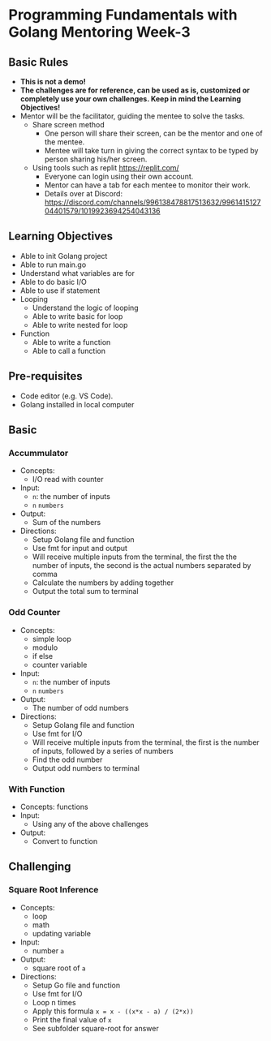 # Programming Fundamentals with Golang Mentoring Week-3

## Basic Rules

- **This is not a demo!**
- **The challenges are for reference, can be used as is, customized or completely use your own challenges. Keep in mind the Learning Objectives!**
- Mentor will be the facilitator, guiding the mentee to solve the tasks.
  - Share screen method
    - One person will share their screen, can be the mentor and one of the mentee.
    - Mentee will take turn in giving the correct syntax to be typed by person sharing his/her screen.
  - Using tools such as replit <https://replit.com/>
    - Everyone can login using their own account.
    - Mentor can have a tab for each mentee to monitor their work.
    - Details over at Discord: <https://discord.com/channels/996138478817513632/996141512704401579/1019923694254043136>
  
## Learning Objectives

- Able to init Golang project
- Able to run main.go
- Understand what variables are for
- Able to do basic I/O
- Able to use if statement
- Looping
  - Understand the logic of looping
  - Able to write basic for loop
  - Able to write nested for loop
- Function
  - Able to write a function
  - Able to call a function

## Pre-requisites

- Code editor (e.g. VS Code).
- Golang installed in local computer

## Basic

### Accummulator

- Concepts:
  - I/O read with counter
- Input:
  - `n`: the number of inputs
  - `n` `numbers`
- Output:
  - Sum of the numbers
- Directions:
  - Setup Golang file and function
  - Use fmt for input and output
  - Will receive multiple inputs from the terminal, the first the the number of inputs, the second is the actual numbers separated by comma
  - Calculate the numbers by adding together
  - Output the total sum to terminal

### Odd Counter

- Concepts:
  - simple loop
  - modulo
  - if else
  - counter variable
- Input:
  - `n`: the number of inputs
  - `n` `numbers`
- Output:
  - The number of odd numbers
- Directions:
  - Setup Golang file and function
  - Use fmt for I/O
  - Will receive multiple inputs from the terminal, the first is the number of inputs, followed by a series of numbers
  - Find the odd number
  - Output odd numbers to terminal

### With Function

- Concepts: functions
- Input:
  - Using any of the above challenges
- Output:
  - Convert to function

## Challenging

### Square Root Inference

- Concepts:
  - loop
  - math
  - updating variable
- Input:
  - number `a`
- Output:
  - square root of `a`
- Directions:
  - Setup Go file and function
  - Use fmt for I/O
  - Loop n times
  - Apply this formula `x = x - ((x*x - a) / (2*x))`
  - Print the final value of `x`
  - See subfolder square-root for answer
